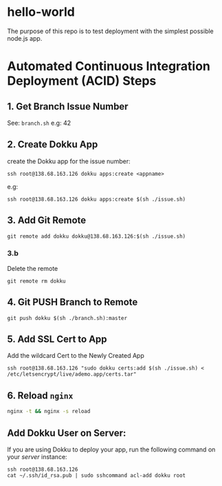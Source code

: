 # hello-world

The purpose of this repo is to test deployment with the simplest possible node.js app.



# Automated Continuous Integration Deployment (ACID) Steps

## 1. Get Branch Issue Number

See: `branch.sh`
e.g: 42 

## 2. Create Dokku App

create the Dokku app for the issue number:
```
ssh root@138.68.163.126 dokku apps:create <appname>
```
e.g:
```
ssh root@138.68.163.126 dokku apps:create $(sh ./issue.sh)
```

## 3. Add Git Remote

```
git remote add dokku dokku@138.68.163.126:$(sh ./issue.sh)
```
### 3.b

Delete the remote
```
git remote rm dokku
```

## 4. Git PUSH Branch to Remote

```
git push dokku $(sh ./branch.sh):master
```

## 5. Add SSL Cert to App

Add the wildcard Cert to the Newly Created App

```
ssh root@138.68.163.126 "sudo dokku certs:add $(sh ./issue.sh) < /etc/letsencrypt/live/ademo.app/certs.tar"
```

## 6. Reload `nginx`

```sh
nginx -t && nginx -s reload
```

## Add Dokku User on Server:

If you are using Dokku to deploy your app,
run the following command on your _server_ instance:
```
ssh root@138.68.163.126
cat ~/.ssh/id_rsa.pub | sudo sshcommand acl-add dokku root
```

